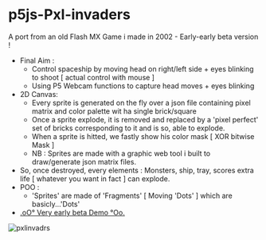 # p5js-Pxl-invaders

A port from an old Flash MX Game i made in 2002 - Early-early beta version !

+ Final Aim : 
  + Control spaceship by moving head on right/left side + eyes blinking to shoot [ actual control with mouse ]
  + Using P5 Webcam functions to capture head moves + eyes blinking
+ 2D Canvas:
  + Every sprite is generated on the fly over a json file containing pixel matrix and color palette wit ha single brick/square
  + Once a sprite explode, it is removed and replaced by a 'pixel perfect' set of bricks corresponding to it and is so, able to explode.
  + When a sprite is hitted, we fastly show his color mask [ XOR bitwise Mask ]
  + NB : Sprites are made with a graphic web tool i built to draw/generate json matrix files.
+ So, once destroyed, every elements : Monsters, ship, tray, scores extra life [ whatever you want in fact ] can explode.  
+ POO :
  + 'Sprites' are made of 'Fragments' [ Moving 'Dots' ] which are basicly...'Dots'
+ [.oO° Very early beta Demo °Oo.](https://captainfurax.github.io/p5xjs-pxl-invadrs/)

![pxlinvadrs](https://github.com/CaptainFurax/p5xjs-pxl-invadrs/blob/main/CPT2205040933-1268x951.png)

